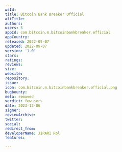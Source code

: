 ```yaml
---
wsId: 
title: Bitcoin Bank Breaker Official
altTitle: 
authors: 
users: 5
appId: com.bitcoin.m.bitcoinbankbreaker.official
appCountry: 
released: 2022-09-07
updated: 2022-09-07
version: '1.0'
stars: 
ratings: 
reviews: 
size: 
website: 
repository: 
issue: 
icon: com.bitcoin.m.bitcoinbankbreaker.official.png
bugbounty: 
meta: removed
verdict: fewusers
date: 2023-12-06
signer: 
reviewArchive: 
twitter: 
social: 
redirect_from: 
developerName: JIRARI Rol
features: 

---
```


